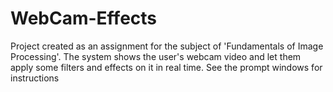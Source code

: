 # WebCam-Effects
 Project created as an assignment for the subject of 'Fundamentals of Image Processing'. The system shows the user's webcam video and let them apply some filters and effects on it in real time. See the prompt windows for instructions
